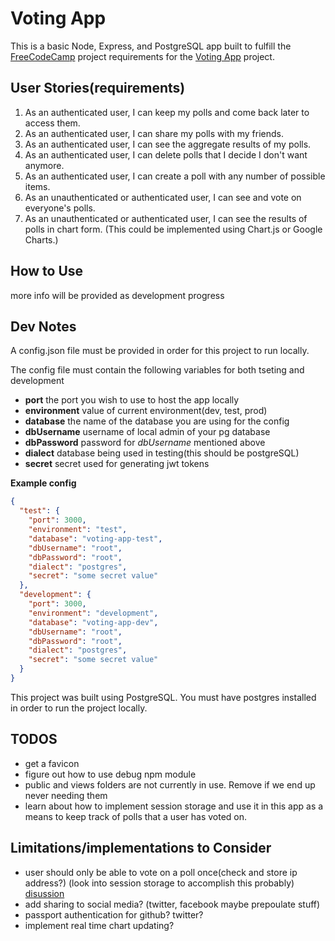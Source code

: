 # Voting App
This is a basic Node, Express, and PostgreSQL app built to fulfill the [FreeCodeCamp](https://www.freecodecamp.com) project requirements for the [Voting App](https://www.freecodecamp.com/challenges/build-a-voting-app) project.

## User Stories(requirements)
1. As an authenticated user, I can keep my polls and come back later to access them.
2. As an authenticated user, I can share my polls with my friends.
3. As an authenticated user, I can see the aggregate results of my polls.
4. As an authenticated user, I can delete polls that I decide I don't want anymore.
5. As an authenticated user, I can create a poll with any number of possible items.
6. As an unauthenticated or authenticated user, I can see and vote on everyone's polls.
7. As an unauthenticated or authenticated user, I can see the results of polls in chart form. (This could be implemented using Chart.js or Google Charts.)

## How to Use
more info will be provided as development progress

## Dev Notes
A config.json file must be provided in order for this project to run locally. 

The config file must contain the following variables for both tseting and development
* **port** the port you wish to use to host the app locally
* **environment** value of current environment(dev, test, prod)
* **database** the name of the database you are using for the config
* **dbUsername** username of local admin of your pg database
* **dbPassword** password for *dbUsername* mentioned above
* **dialect** database being used in testing(this should be postgreSQL)
* **secret** secret used for generating jwt tokens

**Example config**
```json
{
  "test": {
    "port": 3000,
    "environment": "test",
    "database": "voting-app-test",
    "dbUsername": "root",
    "dbPassword": "root",
    "dialect": "postgres",
    "secret": "some secret value"
  },
  "development": {
    "port": 3000,
    "environment": "development",
    "database": "voting-app-dev",
    "dbUsername": "root",
    "dbPassword": "root",
    "dialect": "postgres",
    "secret": "some secret value"
  }
}
```

This project was built using PostgreSQL. You must have postgres installed in order to run the project locally. 

## TODOS
* get a favicon
* figure out how to use debug npm module
* public and views folders are not currently in use. Remove if we end up never needing them
* learn about how to implement session storage and use it in this app as a means to keep track of polls that a user has voted on.


## Limitations/implementations to Consider
* user should only be able to vote on a poll once(check and store ip address?) (look into session storage to accomplish this probably) [disussion](https://forum.freecodecamp.org/t/voting-app-preventing-non-logged-in-users-from-voting-twice/35489/2)
* add sharing to social media? (twitter, facebook maybe prepoulate stuff)
* passport authentication for github? twitter? 
* implement real time chart updating?